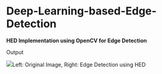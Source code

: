 # Deep-Learning-based-Edge-Detection

**HED Implementation using OpenCV for Edge Detection**

Output

<img src="output.png">Left: Original Image, Right: Edge Detection using
HED</img>
